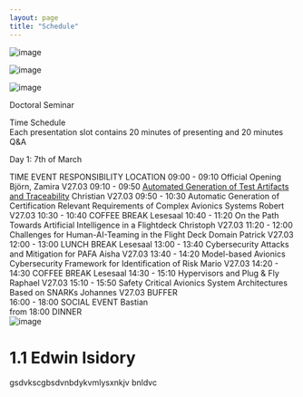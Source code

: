 ```yaml
---
layout: page
title: "Schedule"
---
```

![image](https://github.com/Edwin-Isidory/ils.doctoral.seminar.2024.github.io/assets/148284895/f80fa160-3a6e-457e-8101-c2a2c2f49dc8)
  
  ![image](https://github.com/Edwin-Isidory/ils.doctoral.seminar.2024.github.io/assets/148284895/b8731cd5-69e2-45e9-98df-5bbfeb234a41)


  ![image](https://github.com/Edwin-Isidory/ils.doctoral.seminar.2024.github.io/assets/148284895/19ed92a4-a914-48e9-8ea4-a31382e8159d)

	




Doctoral Seminar			
			
			
Time Schedule			
Each presentation slot contains 20 minutes of presenting and 20 minutes Q&A			
			
Day 1: 7th of March			
			
TIME	EVENT	RESPONSIBILITY	LOCATION
09:00 - 09:10 	Official Opening	Björn, Zamira	V27.03
09:10 - 09:50	[Automated Generation of Test Artifacts and Traceability](./abstracts.md#6-Cybersecurity-Attacks-and-Mitigation-Strategies-for-Self-Adaptive-Avionics:-A-Plug&Fly-Avionics-(PAFA)-Platform-Case-Study)	Christian	V27.03
09:50 - 10:30	Automatic Generation of Certification Relevant Requirements of Complex Avionics Systems	Robert	V27.03
10:30 - 10:40	COFFEE BREAK		Lesesaal
10:40 - 11:20	On the Path Towards Artificial Intelligence in a Flightdeck	Christoph	V27.03
11:20 - 12:00	Challenges for Human-AI-Teaming in the Flight Deck Domain	Patrick	V27.03
12:00 - 13:00	LUNCH BREAK		Lesesaal
13:00 - 13:40	Cybersecurity Attacks and Mitigation for PAFA	Aisha	V27.03
13:40 - 14:20	Model-based Avionics Cybersecurity Framework for Identification of Risk	Mario	V27.03
14:20 - 14:30	COFFEE BREAK		Lesesaal
14:30 - 15:10	Hypervisors and Plug & Fly	Raphael	V27.03
15:10 - 15:50	Safety Critical Avionics System Architectures Based on SNARKs	Johannes	V27.03
	BUFFER		
16:00 - 18:00	SOCIAL EVENT	Bastian 	
from 18:00	DINNER		
![image](https://github.com/Edwin-Isidory/ils.doctoral.seminar.2024.github.io/assets/148284895/b18667c8-a4a6-4cc8-92cc-9325abb0cab8)






# 1.1 Edwin Isidory
gsdvkscgbsdvnbdykvmlysxnkjv bnldvc
